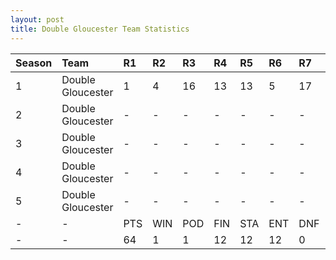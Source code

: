 ```yaml
---
layout: post 
title: Double Gloucester Team Statistics
--- 
```


| Season   | Team              | R1   | R2   | R3   | R4   | R5   | R6   | R7   | R8   | R9   | R10   | R11   | R12   | Pts   | Pos   |
|:---------|:------------------|:-----|:-----|:-----|:-----|:-----|:-----|:-----|:-----|:-----|:------|:------|:------|:------|:------|
| 1        | Double Gloucester | 1    | 4    | 16   | 13   | 13   | 5    | 17   | 7    | 9    | 17    | 19    | 15    | 64    | 7     |
| 2        | Double Gloucester | -    | -    | -    | -    | -    | -    | -    | -    | -    | -     | -     | -     | -     | -     |
| 3        | Double Gloucester | -    | -    | -    | -    | -    | -    | -    | -    | -    | -     | -     | -     | -     | -     |
| 4        | Double Gloucester | -    | -    | -    | -    | -    | -    | -    | -    | -    | -     | -     | -     | -     | -     |
| 5        | Double Gloucester | -    | -    | -    | -    | -    | -    | -    | -    | -    | -     | -     | -     | -     | -     |
| -        | -                 | PTS  | WIN  | POD  | FIN  | STA  | ENT  | DNF  | SOP  | DNQ  | %Fin  | PPR   | BST   | CHA   | RNK   |
| -        | -                 | 64   | 1    | 1    | 12   | 12   | 12   | 0    | 19   | 0    | 100   | 5.33  | 1     | 0     | 15    |
